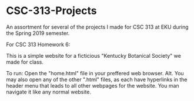 # CSC-313-Projects
An assortment for several of the projects I made for CSC 313 at EKU during the Spring 2019 semester. 

For CSC 313 Homework 6:

This is a simple website for a ficticious "Kentucky Botanical Society" we made for class.

To run: Open the "home.html" file in your preffered web browser. Alt. You may also open any of the other ".html" files, as each have hyperlinks in the header menu that leads to all other webpages for the website.
You man navigate it like any normal website.
